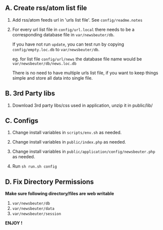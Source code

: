  

## A. Create rss/atom list file

1. Add rss/atom feeds url in 'urls list file'.
   See `config/readme.notes`
2. For every url list file in `config/url.local`
   there needs to be a corresponding database file
   in `var/newsbeuter/db`.

   If you have not run `update`, you can test run by
   copying `config/empty.loc.db` to `var/newsbeuter/db`.

   eg. for list file `config/url/news` the database file
   name would be `var/newsbeuter/db/news.loc.db`

   There is no need to have multiple urls list file,
   if you want to keep things simple and store all 
   data into single file.

## B. 3rd Party libs

1. Download 3rd party libs/css used in application,
   unzip it in public/lib/<other web libs>

## C. Configs

1. Change install variables in `scripts/env.sh` as needed.

2. Change install variables in `public/index.php` as needed.

3. Change install variables in
   `public/application/config/newsbeuter.php` as needed.

4. Run `sh run.sh config`


## D. Fix Directory Permissions

**Make sure following directory/files are web writable**
1. `var/newsbeuter/db`
2. `var/newsbeuter/data`
3. `var/newsbeuter/session`



**ENJOY !**



